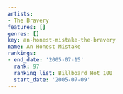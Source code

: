 ```yaml
---
artists:
- The Bravery
features: []
genres: []
key: an-honest-mistake-the-bravery
name: An Honest Mistake
rankings:
- end_date: '2005-07-15'
  rank: 97
  ranking_list: Billboard Hot 100
  start_date: '2005-07-09'
---
```


